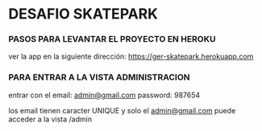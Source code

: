 # DESAFIO SKATEPARK


### PASOS PARA LEVANTAR EL PROYECTO EN HEROKU



ver la app en la siguiente dirección: https://ger-skatepark.herokuapp.com

### PARA ENTRAR A LA VISTA ADMINISTRACION

entrar con el email: admin@gmail.com 
password: 987654

los email tienen caracter UNIQUE y solo el admin@gmail.com puede acceder a la vista /admin
